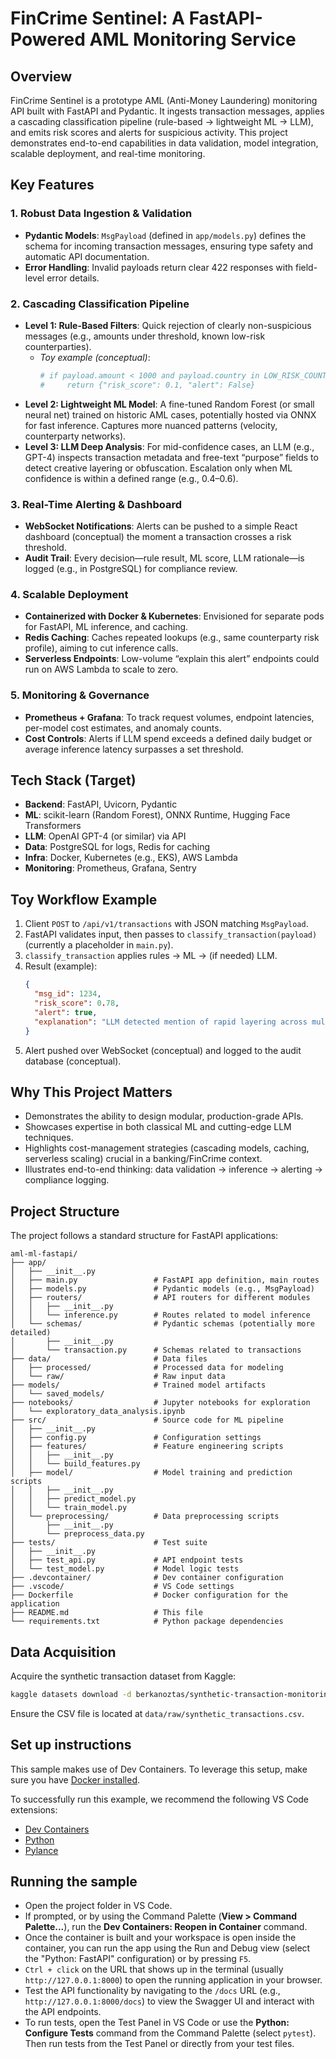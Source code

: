 # FinCrime Sentinel: A FastAPI-Powered AML Monitoring Service

## Overview
FinCrime Sentinel is a prototype AML (Anti-Money Laundering) monitoring API built with FastAPI and Pydantic. It ingests transaction messages, applies a cascading classification pipeline (rule-based → lightweight ML → LLM), and emits risk scores and alerts for suspicious activity. This project demonstrates end-to-end capabilities in data validation, model integration, scalable deployment, and real-time monitoring.

## Key Features

### 1. Robust Data Ingestion & Validation
*   **Pydantic Models**: `MsgPayload` (defined in `app/models.py`) defines the schema for incoming transaction messages, ensuring type safety and automatic API documentation.
*   **Error Handling**: Invalid payloads return clear 422 responses with field-level error details.

### 2. Cascading Classification Pipeline
*   **Level 1: Rule-Based Filters**: Quick rejection of clearly non-suspicious messages (e.g., amounts under threshold, known low-risk counterparties).
    *   *Toy example (conceptual)*:
        ```python
        # if payload.amount < 1000 and payload.country in LOW_RISK_COUNTRIES:
        #     return {"risk_score": 0.1, "alert": False}
        ```
*   **Level 2: Lightweight ML Model**: A fine-tuned Random Forest (or small neural net) trained on historic AML cases, potentially hosted via ONNX for fast inference. Captures more nuanced patterns (velocity, counterparty networks).
*   **Level 3: LLM Deep Analysis**: For mid-confidence cases, an LLM (e.g., GPT-4) inspects transaction metadata and free-text “purpose” fields to detect creative layering or obfuscation. Escalation only when ML confidence is within a defined range (e.g., 0.4–0.6).

### 3. Real-Time Alerting & Dashboard
*   **WebSocket Notifications**: Alerts can be pushed to a simple React dashboard (conceptual) the moment a transaction crosses a risk threshold.
*   **Audit Trail**: Every decision—rule result, ML score, LLM rationale—is logged (e.g., in PostgreSQL) for compliance review.

### 4. Scalable Deployment
*   **Containerized with Docker & Kubernetes**: Envisioned for separate pods for FastAPI, ML inference, and caching.
*   **Redis Caching**: Caches repeated lookups (e.g., same counterparty risk profile), aiming to cut inference calls.
*   **Serverless Endpoints**: Low-volume “explain this alert” endpoints could run on AWS Lambda to scale to zero.

### 5. Monitoring & Governance
*   **Prometheus + Grafana**: To track request volumes, endpoint latencies, per-model cost estimates, and anomaly counts.
*   **Cost Controls**: Alerts if LLM spend exceeds a defined daily budget or average inference latency surpasses a set threshold.

## Tech Stack (Target)
*   **Backend**: FastAPI, Uvicorn, Pydantic
*   **ML**: scikit-learn (Random Forest), ONNX Runtime, Hugging Face Transformers
*   **LLM**: OpenAI GPT-4 (or similar) via API
*   **Data**: PostgreSQL for logs, Redis for caching
*   **Infra**: Docker, Kubernetes (e.g., EKS), AWS Lambda
*   **Monitoring**: Prometheus, Grafana, Sentry

## Toy Workflow Example
1.  Client `POST` to `/api/v1/transactions` with JSON matching `MsgPayload`.
2.  FastAPI validates input, then passes to `classify_transaction(payload)` (currently a placeholder in `main.py`).
3.  `classify_transaction` applies rules → ML → (if needed) LLM.
4.  Result (example):
    ```json
    {
      "msg_id": 1234,
      "risk_score": 0.78,
      "alert": true,
      "explanation": "LLM detected mention of rapid layering across multiple jurisdictions."
    }
    ```
5.  Alert pushed over WebSocket (conceptual) and logged to the audit database (conceptual).

## Why This Project Matters
*   Demonstrates the ability to design modular, production-grade APIs.
*   Showcases expertise in both classical ML and cutting-edge LLM techniques.
*   Highlights cost-management strategies (cascading models, caching, serverless scaling) crucial in a banking/FinCrime context.
*   Illustrates end-to-end thinking: data validation → inference → alerting → compliance logging.

## Project Structure

The project follows a standard structure for FastAPI applications:

```
aml-ml-fastapi/
├── app/
│   ├── __init__.py
│   ├── main.py                 # FastAPI app definition, main routes
│   ├── models.py               # Pydantic models (e.g., MsgPayload)
│   ├── routers/                # API routers for different modules
│   │   ├── __init__.py
│   │   └── inference.py        # Routes related to model inference
│   └── schemas/                # Pydantic schemas (potentially more detailed)
│       ├── __init__.py
│       └── transaction.py      # Schemas related to transactions
├── data/                       # Data files
│   ├── processed/              # Processed data for modeling
│   └── raw/                    # Raw input data
├── models/                     # Trained model artifacts
│   └── saved_models/
├── notebooks/                  # Jupyter notebooks for exploration
│   └── exploratory_data_analysis.ipynb
├── src/                        # Source code for ML pipeline
│   ├── __init__.py
│   ├── config.py               # Configuration settings
│   ├── features/               # Feature engineering scripts
│   │   ├── __init__.py
│   │   └── build_features.py
│   ├── model/                  # Model training and prediction scripts
│   │   ├── __init__.py
│   │   ├── predict_model.py
│   │   └── train_model.py
│   └── preprocessing/          # Data preprocessing scripts
│       ├── __init__.py
│       └── preprocess_data.py
├── tests/                      # Test suite
│   ├── __init__.py
│   ├── test_api.py             # API endpoint tests
│   └── test_model.py           # Model logic tests
├── .devcontainer/              # Dev container configuration
├── .vscode/                    # VS Code settings
├── Dockerfile                  # Docker configuration for the application
├── README.md                   # This file
└── requirements.txt            # Python package dependencies
```

## Data Acquisition

Acquire the synthetic transaction dataset from Kaggle:

```bash
kaggle datasets download -d berkanoztas/synthetic-transaction-monitoring-dataset-aml -p data/raw --unzip
```

Ensure the CSV file is located at `data/raw/synthetic_transactions.csv`.

## Set up instructions

This sample makes use of Dev Containers. To leverage this setup, make sure you have [Docker installed](https://www.docker.com/products/docker-desktop).

To successfully run this example, we recommend the following VS Code extensions:

- [Dev Containers](https://marketplace.visualstudio.com/items?itemName=ms-vscode-remote.remote-containers)
- [Python](https://marketplace.visualstudio.com/items?itemName=ms-python.python)
- [Pylance](https://marketplace.visualstudio.com/items?itemName=ms-python.vscode-pylance)

## Running the sample
- Open the project folder in VS Code.
- If prompted, or by using the Command Palette (**View > Command Palette...**), run the **Dev Containers: Reopen in Container** command.
- Once the container is built and your workspace is open inside the container, you can run the app using the Run and Debug view (select the "Python: FastAPI" configuration) or by pressing `F5`.
- `Ctrl + click` on the URL that shows up in the terminal (usually `http://127.0.0.1:8000`) to open the running application in your browser.
- Test the API functionality by navigating to the `/docs` URL (e.g., `http://127.0.0.1:8000/docs`) to view the Swagger UI and interact with the API endpoints.
- To run tests, open the Test Panel in VS Code or use the **Python: Configure Tests** command from the Command Palette (select `pytest`). Then run tests from the Test Panel or directly from your test files.

